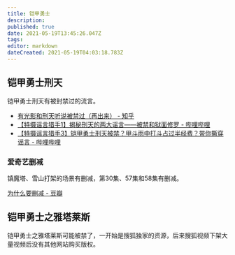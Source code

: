 ```yaml
---
title: 铠甲勇士
description: 
published: true
date: 2021-05-19T13:45:26.047Z
tags:
editor: markdown
dateCreated: 2021-05-19T04:03:18.783Z
---
```


## 铠甲勇士刑天

铠甲勇士刑天有被封禁过的流言。

+ [有光影和刑天听说被禁过（再出来） - 知乎](https://web.archive.org/web/20210519035743/https://www.zhihu.com/question/38953199/answer/142568298)
+ [【特摄谣言猎手1】揭秘刑天的两大谣言——被禁和狱面修罗 - 哔哩哔哩](https://archive.is/HsXD5 "https://www.bilibili.com/video/BV1sD4y1Q7qk")
+ [【特摄谣言猎手3】铠甲勇士刑天被禁？甲斗雨中打斗占过半经费？带你撕穿谣言 - 哔哩哔哩](https://archive.ph/MLdyZ "https://www.bilibili.com/video/BV1R5411A74z")

### 爱奇艺删减

镇魔塔、雪山打架的场景有删减，第30集、57集和58集有删减。

[为什么要删减 - 豆瓣](https://web.archive.org/web/20210519030831/https://movie.douban.com/subject/5937977/discussion/616845524/)

## 铠甲勇士之雅塔莱斯

铠甲勇士之雅塔莱斯可能被禁了，一开始是搜狐独家的资源，后来搜狐视频下架大量视频后没有其他网站购买版权。